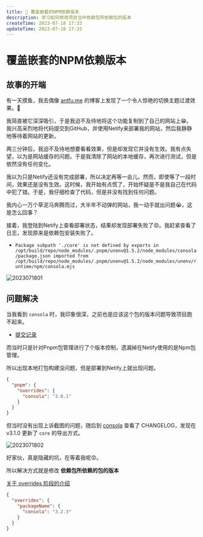 ```yaml
---
title: 🥰 覆盖嵌套的NPM依赖版本
description: 学习如何修改项目当中依赖包所依赖包的版本
createTime: 2023-07-18 17:33
updateTime: 2023-07-18 17:33
---
```


# 覆盖嵌套的NPM依赖版本

## 故事的开端

有一天摸鱼，我去偶像 [antfu.me](https://github.com/antfu/antfu.me) 的博客上发现了一个令人惊艳的切换主题过渡效果。🎇

我简直被它深深吸引，于是我迫不及待地将这个功能复制到了自己的网站上😁。我兴高采烈地将代码提交到GitHub，并使用Netify来部署我的网站，然后我静静地等待着网站的更新。 
 
两三分钟后，我迫不及待地想要看看效果，但是却发现它并没有生效。我有点失望，以为是网站缓存的问题。于是我清除了网站的本地缓存，再次进行测试，但是依然没有任何变化。 
 
我以为只是Netify还没有完成部署，所以决定再等一会儿。然而，即使等了一段时间，效果还是没有生效。这时候，我开始有点慌了，开始怀疑是不是我自己在代码中犯了错。于是，我仔细检查了代码，但是并没有找到任何问题。

我内心一万个草泥马奔腾而过，大半年不动弹的网站，我一动手就出问题😭，这是怎么回事？

接着，我登陆到Netify上查看部署状态，结果却发现部署失败了😡。我赶紧查看了日志，发现原来是依赖包安装失败了。

- `Package subpath './core' is not defined by exports in /opt/build/repo/node_modules/.pnpm/unenv@1.5.2/node_modules/consola/package.json imported from /opt/build/repo/node_modules/.pnpm/unenv@1.5.2/node_modules/unenv/runtime/npm/consola.mjs`

![2023071801](/posts/20230718-01.jpg)

## 问题解决

当我看到 `consola` 时，我印象很深，之前也是应该这个包的版本问题导致项目跑不起来。

- [提交记录](https://github.com/flingyp/flingyp.me/commit/149ecb09905fd7a3b3b015d7916195597e248c09)

而当时只是针对Pnpm包管理进行了个版本控制，遗漏掉在Netify使用的是Npm包管理。

所以出现本地打包构建没问题，但是部署到Netify上就出现问题。

```json
{
  "pnpm": {
    "overrides": {
      "consola": "3.0.1"
    }
  }
}
```

但当时没有出现上诉截图的问题，随后到 [consola](https://github.com/unjs/consola) 查看了 CHANGELOG，发现在 v3.1.0 更新了 `core` 的导出方式。

![2023071802](/posts/20230718-02.jpg)

好家伙，真是隐藏的坑，在等着我呢😡。

所以解决方式就是修改 **依赖包所依赖的包的版本**

[关于 overrides 阶段的介绍](https://docs.npmjs.com/cli/v9/configuring-npm/package-json#overrides)

```json
{
  "overrides": {
    "packageName": {
      "consola": "3.2.3"
    }
  }
}
```

 
